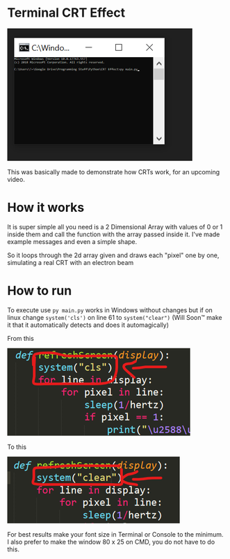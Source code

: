 # Terminal CRT Effect

![Well you were supposed to have a GIF here, so I guess try to reload the page?](/readmeimagesandstuffswhyareyoureadingthis/demo.gif)

This was basically made to demonstrate how CRTs work, for an upcoming video.

# How it works

It is super simple all you need is a 2 Dimensional Array with values of 0 or 1 inside them and call the function with the array passed inside it. I've made example messages and even a simple shape.

So it loops through the 2d array given and draws each "pixel" one by one, simulating a real CRT with an electron beam

# How to run

 To execute use ```py main.py``` works in Windows without changes but if on linux change ```system('cls')``` on line 61 to ```system("clear")``` (Will Soon™ make it that it automatically detects and does it automagically)

 From this

![Hm so you were supposed to see a picture, if you really don't want to then DO NOT reload the page](/readmeimagesandstuffswhyareyoureadingthis/thisThing.png)

To this

![Are you doing this on purpose? An image is supposed to be here, reload the page!! >:(](/readmeimagesandstuffswhyareyoureadingthis/toThis.png)


 For best results make your font size in Terminal or Console to the minimum. I also prefer to make the window 80 x 25 on CMD, you do not have to do this.